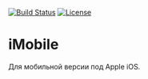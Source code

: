 [![Build Status](https://travis-ci.org/e-government-ua/iMobile.svg?branch=master)](https://travis-ci.org/e-government-ua/iMobile) [![License][license-badge]][license-page]

[license-page]: LICENSE.md
[license-badge]: https://img.shields.io/badge/license-GPLv3-brightgreen.svg

# iMobile
Для мобильной версии под Apple iOS.
